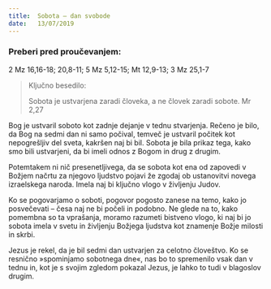 ```yaml
---
title:  Sobota – dan svobode
date:   13/07/2019
---
```


### Preberi pred proučevanjem:
2 Mz 16,16-18; 20,8-11; 5 Mz 5,12-15; Mt 12,9-13; 3 Mz 25,1-7

> <p>Ključno besedilo:</p>
>  Sobota je ustvarjena zaradi človeka, a ne človek zaradi sobote. Mr 2,27

Bog je ustvaril soboto kot zadnje dejanje v tednu stvarjenja. Rečeno je bilo, da Bog na sedmi dan ni samo počival, temveč je ustvaril počitek kot nepogrešljiv del sveta, kakršen naj bi bil. Sobota je bila prikaz tega, kako smo bili ustvarjeni, da bi imeli odnos z Bogom in drug z drugim.

Potemtakem ni nič presenetljivega, da se sobota kot ena od zapovedi v Božjem načrtu za njegovo ljudstvo pojavi že zgodaj ob ustanovitvi novega izraelskega naroda. Imela naj bi ključno vlogo v življenju Judov.

Ko se pogovarjamo o soboti, pogovor pogosto zanese na temo, kako jo posvečevati – česa naj ne bi počeli in podobno. Ne glede na to, kako pomembna so ta vprašanja, moramo razumeti bistveno vlogo, ki naj bi jo sobota imela v svetu in življenju Božjega ljudstva kot znamenje Božje milosti in skrbi.

Jezus je rekel, da je bil sedmi dan ustvarjen za celotno človeštvo. Ko se resnično »spominjamo sobotnega dne«, nas bo to spremenilo vsak dan v tednu in, kot je s svojim zgledom pokazal Jezus, je lahko to tudi v blagoslov drugim.
